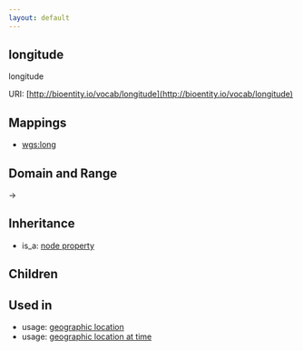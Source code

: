 ```yaml
---
layout: default
---
```


## longitude


longitude

URI: [http://bioentity.io/vocab/longitude](http://bioentity.io/vocab/longitude)
## Mappings

 * [wgs:long](http://purl.obolibrary.org/obo/wgs_long)

## Domain and Range

 -> 

## Inheritance

 *  is_a: [node property](node_property.html)

## Children


## Used in

 *  usage: [geographic location](GeographicLocation.html)
 *  usage: [geographic location at time](GeographicLocationAtTime.html)
